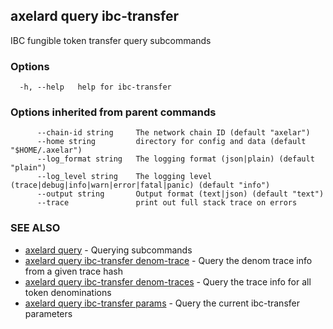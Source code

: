 ## axelard query ibc-transfer

IBC fungible token transfer query subcommands

### Options

```
  -h, --help   help for ibc-transfer
```

### Options inherited from parent commands

```
      --chain-id string     The network chain ID (default "axelar")
      --home string         directory for config and data (default "$HOME/.axelar")
      --log_format string   The logging format (json|plain) (default "plain")
      --log_level string    The logging level (trace|debug|info|warn|error|fatal|panic) (default "info")
      --output string       Output format (text|json) (default "text")
      --trace               print out full stack trace on errors
```

### SEE ALSO

* [axelard query](axelard_query.md)	 - Querying subcommands
* [axelard query ibc-transfer denom-trace](axelard_query_ibc-transfer_denom-trace.md)	 - Query the denom trace info from a given trace hash
* [axelard query ibc-transfer denom-traces](axelard_query_ibc-transfer_denom-traces.md)	 - Query the trace info for all token denominations
* [axelard query ibc-transfer params](axelard_query_ibc-transfer_params.md)	 - Query the current ibc-transfer parameters

